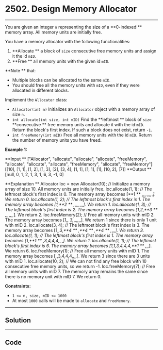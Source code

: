 # 2502. Design Memory Allocator

---

You are given an integer `n` representing the size of a **0-indexed ** memory array. All memory units are initially free.

You have a memory allocator with the following functionalities:

  1. **Allocate ** a block of `size` consecutive free memory units and assign it the id `mID`.
  2. **Free ** all memory units with the given id `mID`.



**Note ** that:

  * Multiple blocks can be allocated to the same `mID`.
  * You should free all the memory units with `mID`, even if they were allocated in different blocks.



Implement the `Allocator` class:

  * `Allocator(int n)` Initializes an `Allocator` object with a memory array of size `n`.
  * `int allocate(int size, int mID)` Find the **leftmost ** block of `size` **consecutive ** free memory units and allocate it with the id `mID`. Return the block's first index. If such a block does not exist, return `-1`.
  * `int freeMemory(int mID)` Free all memory units with the id `mID`. Return the number of memory units you have freed.



 

**Example 1:**


**Input **
["Allocator", "allocate", "allocate", "allocate", "freeMemory", "allocate", "allocate", "allocate", "freeMemory", "allocate", "freeMemory"]
[[10], [1, 1], [1, 2], [1, 3], [2], [3, 4], [1, 1], [1, 1], [1], [10, 2], [7]]
**Output **
[null, 0, 1, 2, 1, 3, 1, 6, 3, -1, 0]

**Explanation **
Allocator loc = new Allocator(10); // Initialize a memory array of size 10. All memory units are initially free.
loc.allocate(1, 1); // The leftmost block's first index is 0. The memory array becomes [**1 ** ,_,_,_,_,_,_,_,_,_]. We return 0.
loc.allocate(1, 2); // The leftmost block's first index is 1. The memory array becomes [1,**2 ** ,_,_,_,_,_,_,_,_]. We return 1.
loc.allocate(1, 3); // The leftmost block's first index is 2. The memory array becomes [1,2,**3 ** ,_,_,_,_,_,_,_]. We return 2.
loc.freeMemory(2); // Free all memory units with mID 2. The memory array becomes [1,_, 3,_,_,_,_,_,_,_]. We return 1 since there is only 1 unit with mID 2.
loc.allocate(3, 4); // The leftmost block's first index is 3. The memory array becomes [1,_,3,**4 ** ,**4 ** ,**4 ** ,_,_,_,_]. We return 3.
loc.allocate(1, 1); // The leftmost block's first index is 1. The memory array becomes [1,**1 ** ,3,4,4,4,_,_,_,_]. We return 1.
loc.allocate(1, 1); // The leftmost block's first index is 6. The memory array becomes [1,1,3,4,4,4,**1 ** ,_,_,_]. We return 6.
loc.freeMemory(1); // Free all memory units with mID 1. The memory array becomes [_,_,3,4,4,4,_,_,_,_]. We return 3 since there are 3 units with mID 1.
loc.allocate(10, 2); // We can not find any free block with 10 consecutive free memory units, so we return -1.
loc.freeMemory(7); // Free all memory units with mID 7. The memory array remains the same since there is no memory unit with mID 7. We return 0.


 

**Constraints:**

  * `1 <= n, size, mID <= 1000`
  * At most `1000` calls will be made to `allocate` and `freeMemory`.

---

## Solution



---

## Code
```python


```